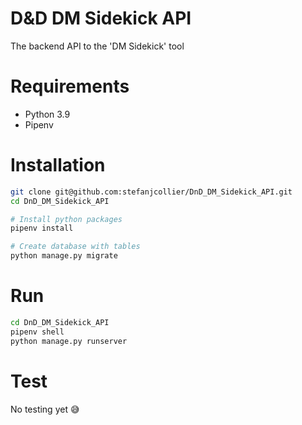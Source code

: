 # D&D DM Sidekick API

 The backend API to the 'DM Sidekick' tool
 

# Requirements
- Python 3.9
- Pipenv

# Installation
```bash
git clone git@github.com:stefanjcollier/DnD_DM_Sidekick_API.git
cd DnD_DM_Sidekick_API

# Install python packages
pipenv install

# Create database with tables
python manage.py migrate
```

# Run
```bash
cd DnD_DM_Sidekick_API
pipenv shell
python manage.py runserver
```

# Test
No testing yet 😅
